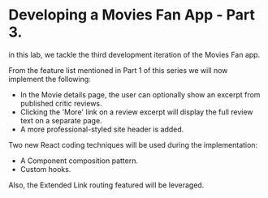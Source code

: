 # Developing a Movies Fan App - Part 3.

in this lab, we tackle the third development iteration of the Movies Fan app. 

From the feature list mentioned in Part 1 of this series we will now implement the following:

+ In the Movie details page, the user can optionally show an excerpt from published critic reviews.
+ Clicking the 'More' link on a review excerpt will display the full review text on a separate page.
+ A more professional-styled site header is added.

Two new React coding techniques will be used during the implementation:

+ A Component composition pattern.
+ Custom hooks.

Also, the Extended Link routing featured will be leveraged.

